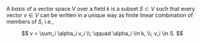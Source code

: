 A *basis* of a vector space $V$ over a field $k$ is a subset $S \subset V$ such that every vector $v \in V$ can be written in a unique way as finite linear combination of members of $S$, i.e.,

$$
v = \sum_i \alpha_i v_i \\; \qquad \alpha_i \in k, \\; v_i \in S.
$$
